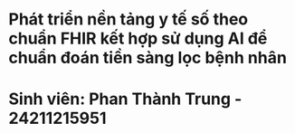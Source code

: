 # Phát triển nền tảng y tế số theo chuẩn FHIR kết hợp sử dụng AI để chuẩn đoán tiền sàng lọc bệnh nhân

# Sinh viên: Phan Thành Trung - 24211215951
